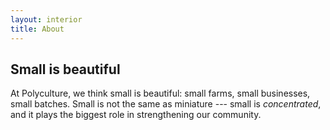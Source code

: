 ```yaml
---
layout: interior
title: About
---
```


<h2 class="post--title">Small is beautiful</h2>

At Polyculture, we think small is beautiful: small farms, small businesses, small batches. Small is not the same as miniature --- small is *concentrated*, and it plays the biggest role in strengthening our community.